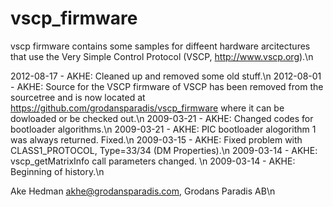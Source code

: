 vscp_firmware
=============

vscp firmware contains some samples for diffeent hardware arcitectures that 
use  the Very Simple Control Protocol (VSCP, http://www.vscp.org).\n

2012-08-17 - AKHE: Cleaned up and removed some old stuff.\n
2012-08-01 - AKHE: Source for the VSCP firmware of VSCP has been removed 
from the sourcetree and is now located at https://github.com/grodansparadis/vscp_firmware 
where it can be dowloaded or be checked out.\n
2009-03-21 - AKHE: Changed codes for bootloader algorithms.\n
2009-03-21 - AKHE: PIC bootloader alogorithm 1 was always returned. Fixed.\n
2009-03-15 - AKHE: Fixed problem with CLASS1_PROTOCOL, Type=33/34 (DM Properties).\n
2009-03-14 - AKHE: vscp_getMatrixInfo call parameters changed. \n
2009-03-14 - AKHE: Beginning of history.\n

Ake Hedman <akhe@grodansparadis.com>, Grodans Paradis AB\n